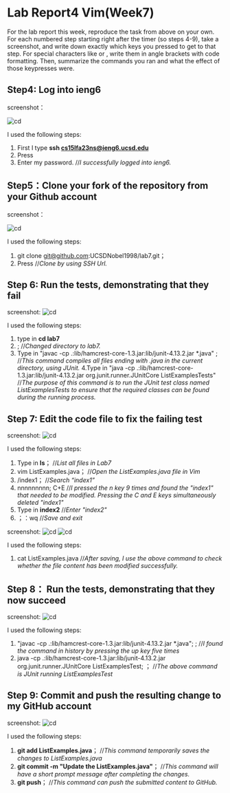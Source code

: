 # Lab Report4 Vim(Week7)

For the lab report this week, reproduce the task from above on your own. For each numbered step starting right after the timer (so steps 4-9), take a screenshot, and write down exactly which keys you pressed to get to that step. For special characters like <enter> or <tab>, write them in angle brackets with code formatting. Then, summarize the commands you ran and what the effect of those keypresses were.

## Step4: Log into ieng6

screenshot：

![cd](LabReport4(1).png)

I used the following steps: 
1. First I type **ssh cs15lfa23ns@ieng6.ucsd.edu**
2. Press <Enter>
3. Enter my password. //*I successfully logged into ieng6.*

## Step5：Clone your fork of the repository from your Github account 

screenshot：

![cd](LabReport4(2).jpg)

I used the following steps: 
1. git clone git@github.com:UCSDNobel1998/lab7.git；
2. Press <Enter> //*Clone by using SSH Url.*

## Step 6: Run the tests, demonstrating that they fail

screenshot:
![cd](LabReport4(3).jpg)

I used the following steps: 
1. type in **cd lab7**
2. <Enter>; //*Changed directory to lab7.*
3. Type in "javac -cp .:lib/hamcrest-core-1.3.jar:lib/junit-4.13.2.jar *.java<enter>" ; //*This command compiles all files ending with .java in the current directory, using JUnit.*
4.Type in "java -cp .:lib/hamcrest-core-1.3.jar:lib/junit-4.13.2.jar org.junit.runner.JUnitCore ListExamplesTests" //*The purpose of this command is to run the JUnit test class named ListExamplesTests to ensure that the required classes can be found during the running process.*

## Step 7: Edit the code file to fix the failing test

screenshot:
![cd](LabReport4(4).jpg)

I used the following steps: 
1. Type in **ls**；<Enter> //*List all files in Lab7*
2. vim ListExamples.java；<Enter> //*Open the ListExamples.java file in Vim*
3. /index1；<enter> //*Search “index1”*
4. nnnnnnnnn; C+E //*I pressed the n key 9 times and found the "index1" that needed to be modified. Pressing the C and E keys simultaneously deleted "index1"*
5. Type in **index2** //*Enter "index2"*
6. <Esc>；：wq //*Save and exit*

screenshot:
![cd](LabReport4(5).jpg)
![cd](LabReport4(6).jpg)

I used the following steps: 
1. cat ListExamples.java //*After saving, I use the above command to check whether the file content has been modified successfully.*

## Step 8： Run the tests, demonstrating that they now succeed

screenshot:
![cd](LabReport4(7).jpg)

I used the following steps: 
1. <up><up><up><up><up> <Enter> "javac -cp .:lib/hamcrest-core-1.3.jar:lib/junit-4.13.2.jar *.java"; <enter>; //*I found the command in history by pressing the up key five times*
2. java -cp .:lib/hamcrest-core-1.3.jar:lib/junit-4.13.2.jar org.junit.runner.JUnitCore ListExamplesTest; <enter>； //*The above command is JUnit running ListExamplesTest*

## Step 9: Commit and push the resulting change to my GitHub account

screenshot:
![cd](LabReport4(8).png)

I used the following steps: 
1. **git add ListExamples.java<enter>**；**<enter>** //*This command temporarily saves the changes to ListExamples.java*
2. **git commit -m "Update the ListExamples.java"**；**<enter>** //*This command will have a short prompt message after completing the changes.*
3. **git push**；**<enter>** //*This command can push the submitted content to GitHub.*

